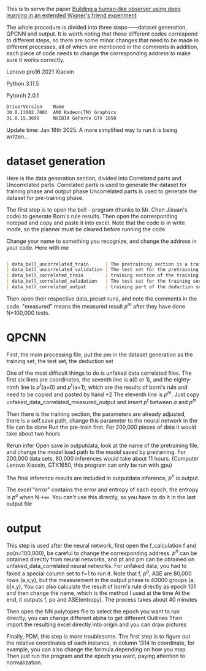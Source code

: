 This is to serve the paper [Building a human-like observer using deep learning in an extended Wigner's friend experiment](https://arxiv.org/abs/2409.04690)

The whole procedure is divided into three steps——dataset generation, QPCNN and output. It is worth noting that these different codes correspond to different steps, so there are some minor changes that need to be made in different processes, all of which are mentioned in the comments
In addition, each piece of code needs to change the corresponding address to make sure it works correctly.

Lenovo pro16 2021 Xiaoxin

Python 3.11.5

Pytorch 2.0.1

```markdown
DriverVersion    Name
30.0.13002.7003  AMD Radeon(TM) Graphics
31.0.15.3699     NVIDIA GeForce GTX 1650
```

Update time: Jan 16th 2025.
A more simplified way to run it is being written...
# dataset generation
Here is the data generation section, divided into Correlated parts and Uncorrelated parts.
Correlated parts is used to generate the dataset for training phase and output phase
Uncorrelated parts is used to generate the dataset for pre-training phase.

The first step is to open the bell - program (thanks to Mr. Chen Jixuan's code) to generate Born's rule results.
Then open the corresponding notepad and copy and paste it into excel.
Note that the code is in write mode, so the planner must be cleared before running the code.

Change your name to something you recognize, and change the address in your code. Here with me


```markdown

| data_bell_uncorrelated_train      | The pretraining section is a training set |
| data_bell_uncorrelated_validation | The test set for the pretraining section  |
| data_bell_correlated_train        | training section of the training set      |
| data_bell_correlated_validation   | The test set for the training section     |
| data_bell_correlated_output       | training part of the deduction set        |
```
Then open their respective data_preset runs, and note the comments in the code. "measured" means the measured result $p^m$ after they have done N=100,000 tests.

# QPCNN
First, the main processing file, put the pm in the dataset generation as the training set, the test set, the deduction set

One of the most difficult things to do is unfaked data correlated files.
The first six lines are coordinates, the seventh line is a(0 or 1), and the eighty-ninth line is $p^t$(a=0) and $p^t$(a=1), which are the results of born's rule and need to be copied and pasted by hand *2
The eleventh line is $p^m$. Just copy unfaked_data_correlated_measured_output and insert $p^t$ between $a$ and $p^m$

Then there is the training section, the parameters are already adjusted, there is a self.save path, change this parameter to the neural network in the file can be done
Run the pre-train first. For 200,000 pieces of data it would take about two hours

Rerun infer
Open save in outputdata, look at the name of the pretraining file, and change the model load path to the model saved by pretraining.
For 200,000 data sets, 80,000 inferences would take about 11 hours. (Computer Lenovo Xiaoxin, GTX1650, this program can only be run with gpu)

The final inference results are included in outputdata inference, $p^n$ is output.

The excel "error" contains the error and entropy of each epoch, the entropy is $p^o$ when N->∞.
You can't use this directly, so you have to do it in the last output file

# output

This step is used after the neural network, first open the f_calculation f and po(n=100,000), be careful to change the corresponding address.
$p^n$ can be obtained directly from neural networks, and pt and pm can be obtained on unfaked_data_correlated neural networks.
For unfaked data, you had to faked a special column set to f=1 to run it.
Note that f, $p^o$, ASE are 80,000 rows (a,x,y), but the measurement in the output phase is 40000 groups (a, b|x,y),
You can also calculate the result of born's rule directly as epoch 101 and then change the name, which is the method I used at the time
At the end, it outputs f, po and ASE(entropy).
The process takes about 40 minutes

Then open the NN polytopes file to select the epoch you want to run directly, you can change different alpha to get different Outlines
Then import the resulting excel directly into origin and you can draw pictures

Finally, PDM, this step is more troublesome. The first step is to figure out the relative coordinates of each instance, in column 1314
In coordinate, for example, you can also change the formula depending on how you map
Then just run the program and the epoch you want, paying attention to normalization.
